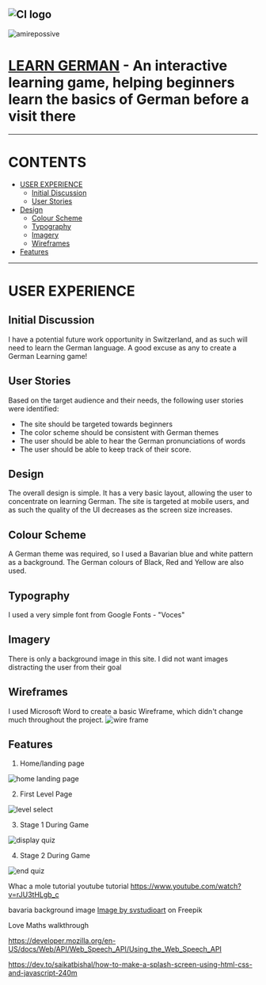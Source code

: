 ![CI logo](https://codeinstitute.s3.amazonaws.com/fullstack/ci_logo_small.png)
---
![amirepossive](assets/images/readMe_images/Am_I_Responsive.jpg)
# [LEARN GERMAN](https://garymast.github.io/Language-Game/) - An interactive learning game, helping beginners learn the basics of German before a visit there

---

# CONTENTS

* [USER EXPERIENCE](#USEREXPERIENCE)
    * [Initial Discussion](#Initialdiscussion)
    * [User Stories](#Userstories)
* [Design](#Design)
	* [Colour Scheme](#Colourscheme)
	* [Typography](#Typography)
	* [Imagery](#Imagery)
	* [Wireframes](#Wireframes)
* [Features](#Features)


---

# USER EXPERIENCE

## Initial Discussion
I have a potential future work opportunity in Switzerland, and as such will need to learn the German language. A good excuse as any to create a German Learning game!

## User Stories
Based on the target audience and their needs, the following user stories were identified:

* The site should be targeted towards beginners
* The color scheme should be consistent with German themes
* The user should be able to hear the German pronunciations of words
* The user should be able to keep track of their score.

## Design
The overall design is simple. It has a very basic layout, allowing the user to concentrate on learning German. The site is targeted at mobile users, and as such the quality of the UI decreases as the screen size increases.

## Colour Scheme
A German theme was required, so I used a Bavarian blue and white pattern as a background. The German colours of Black, Red and Yellow are also used.

## Typography
I used a very simple font from Google Fonts - "Voces"

## Imagery
There is only a background image in this site. I did not want images distracting the user from their goal

## Wireframes
I used Microsoft Word to create a basic Wireframe, which didn't change much throughout the project.
![wire frame](assets/images/readMe_images/Wireframe2.jpg)


## Features
1. Home/landing page

![home landing page](assets/images/readMe_images/Landing_Page.jpg)

2. First Level Page

![level select](assets/images/readMe_images/Game_Ready.jpg)

3. Stage 1 During Game

![display quiz](assets/images/readMe_images/Stage_One.jpg)

4. Stage 2 During Game

![end quiz](assets/images/readMe_images/Stage_Two.jpg)


Whac a mole tutorial youtube tutorial
https://www.youtube.com/watch?v=rJU3tHLgb_c

bavaria background image <a href="https://www.freepik.com/free-vector/oktoberfest-blue-seamless-rhombus-background-vector-illustration_24450729.htm#query=bavaria%20pattern&position=0&from_view=keyword&track=ais">Image by svstudioart</a> on Freepik

Love Maths walkthrough

https://developer.mozilla.org/en-US/docs/Web/API/Web_Speech_API/Using_the_Web_Speech_API

https://dev.to/saikatbishal/how-to-make-a-splash-screen-using-html-css-and-javascript-240m